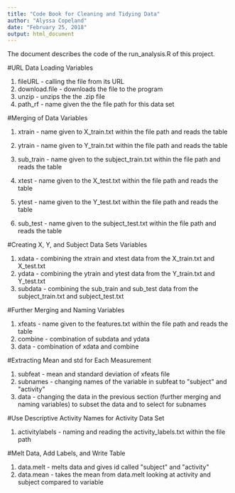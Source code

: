 ```yaml
---
title: "Code Book for Cleaning and Tidying Data"
author: "Alyssa Copeland"
date: "February 25, 2018"
output: html_document
---
```


The document describes  the code of the run_analysis.R of this project.

#URL Data Loading Variables

1. fileURL - calling the file from its URL
2. download.file - downloads the file to the program
3. unzip - unzips the the .zip file
4. path_rf - name given the the file path for this data set

#Merging of Data Variables

1. xtrain - name given to X_train.txt within the file path and reads the table
2. ytrain - name given to Y_train.txt within the file path and reads the table
3. sub_train - name given to the subject_train.txt within the file path and reads the table

4. xtest - name given to the X_test.txt within the file path and reads the table
5. ytest - name given to the Y_test.txt within the file path and reads the table
6. sub_test - name given to the subject_test.txt within the file path and reads the table

#Creating X, Y, and Subject Data Sets Variables

1. xdata - combining the xtrain and xtest data from the X_train.txt and X_test.txt
2. ydata - combining the ytrain and ytest data from the Y_train.txt and Y_test.txt
3. subdata - combining the sub_train and sub_test data from the subject_train.txt and subject_test.txt

#Further Merging and Naming Variables

1. xfeats - name given to the features.txt within the file path and reads the table
2. combine - combination of subdata and ydata
3. data - combination of xdata and combine

#Extracting Mean and std for  Each Measurement

1. subfeat - mean and standard deviation of xfeats file
2. subnames - changing names of the variable in subfeat to "subject" and "activity" 
3. data - changing the data in the previous section (further merging and naming variables) to subset the data and to select for subnames

#Use Descriptive Activity Names for Activity Data Set

1. activitylabels - naming and reading the activity_labels.txt within the file path

#Melt Data, Add Labels, and Write Table

1. data.melt - melts data and gives id called "subject" and "activity"
2. data.mean - takes the mean from data.melt looking at activity and subject compared to variable

